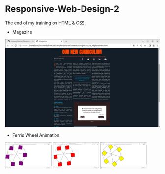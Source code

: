 # Responsive-Web-Design-2

The end of my training on HTML & CSS.

* Magazine
<img src="https://github.com/AmauryMaros/Responsive-Web-Design-2/blob/main/00_screens/10_magazine.jpg">

* Ferris Wheel Animation

<img src="https://github.com/AmauryMaros/Responsive-Web-Design-2/blob/main/00_screens/11_ferris_wheel1.png" width=30% height = 30%> <img src="https://github.com/AmauryMaros/Responsive-Web-Design-2/blob/main/00_screens/11_ferris_wheel2.png" width=30% height = 30%> <img src="https://github.com/AmauryMaros/Responsive-Web-Design-2/blob/main/00_screens/11_ferris_wheel3.png" width=30% height = 30%>
